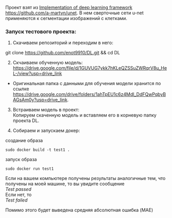 Проект взят из [Implementation of deep learning framework](https://github.com/zhixuhao/unet) https://github.com/a-martyn/unet. В нем сверточные сети u-net применяются к сегментации изображений с клетками.  

### Запуск тестового проекта:
1. Скачиваем репозиторий и переходим в него:  

git clone https://github.com/enot9910/DL.git && cd DL

2. Скчаиваем обученную модель:  
https://drive.google.com/file/d/1GUVUG7ykk7hKLeQZSSuZWRqrV8u_HeL-/view?usp=drive_link

* Оригинальная папка с данными для обучения модели хранится по ссылке https://drive.google.com/drive/folders/1ahTpEU1c6z4Mdl_DdFQwPqbyBAGsAm0y?usp=drive_link. 

3. Встраиваем модель в проект:  
Копируем скаченную модель и вставляем его в корневую папку проекта DL. 

4. Собираем и запускаем докер: 

создание образа 
```
sudo docker build -t test1 .
```
запуск образа
```
sudo docker run test1
```
Если на вашем компьютере получены результаты аналогичные тем, что получены на моей машине, то вы увидите сообщение  
*Test passed*  
Если нет, то  
*Test failed*

Помимо этого будет выведена средняя абсолютная ошибка (MAE)


